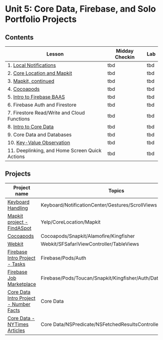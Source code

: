 # Unit 5: Core Data, Firebase, and Solo Portfolio Projects

## Contents

| Lesson | Midday Checkin | Lab |
| --- | --- | --- |
| 1. [Local Notifications](./local-notifications/README.md) | tbd | tbd |
| 2. [Core Location and Mapkit](https://github.com/joinpursuit/Pursuit-Core-iOS/tree/master/core-data-firebase-and-solo-portfolio-project/core-location-and-mapkit) | tbd | tbd |
| 3. [Mapkit, continued](./mapkit-continued/README.md)  |tbd|tbd|
| 4. [Cocoapods](./cocoapods/README.md) | tbd | tbd |
| 5. [Intro to Firebase BAAS](./intro-to-firebase-baas/README.md) | tbd | tbd |
| 6. Firebase Auth and Firestore | tbd | tbd |
| 7. Firestore Read/Write and Cloud Functions | tbd | tbd |
| 8. [Intro to Core Data](./core-data/README.md) | tbd | tbd |
| 9. Core Data and Databases | tbd | tbd |
| 10. [Key-Value Observation](./key-value-observing/README.md) | tbd | tbd |
| 11. Deeplinking, and Home Screen Quick Actions | tbd | tbd |


## Projects

|Project name| Topics|
|---|---|
|[Keyboard Handling](https://github.com/C4Q/AC-iOS-NotificationCenter-Gestures)|Keyboard/NotificationCenter/Gestures/ScrollViews|
| [Mapkit project - FindASpot](https://github.com/C4Q/AC-iOS-FindASpot) | Yelp/CoreLocation/Mapkit |
| [Cocoapods](https://github.com/C4Q/AC-iOS-UsingPods) | Cocoapods/Snapkit/Alamofire/Kingfisher|
| [Webkit](https://github.com/C4Q/AC-iOS-FellowsWeb) | Webkit/SFSafariViewController/TableViews |
| [Firebase Intro Project - Tasks](https://github.com/C4Q/AC-iOS-FirebaseIntroProject) | Firebase/Pods/Auth |
| [Firebase Job Marketplace](https://github.com/C4Q/AC-iOS-JobMarketPlace) | Firebase/Pods/Toucan/Snapkit/Kingfisher/Auth/Database/Storage |
|[Core Data Intro Project - Number Facts](https://github.com/C4Q/AC-iOS-CoreDataIntroDemo)| Core Data |
| [Core Data - NYTimes Articles](https://github.com/C4Q/AC-iOS-CoreDataArticles) | Core Data/NSPredicate/NSFetchedResultsController |
